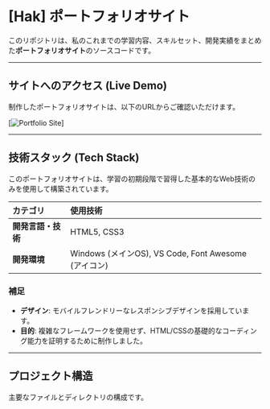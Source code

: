 # [Hak] ポートフォリオサイト

このリポジトリは、私のこれまでの学習内容、スキルセット、開発実績をまとめた**ポートフォリオサイト**のソースコードです。

---

## サイトへのアクセス (Live Demo)

制作したポートフォリオサイトは、以下のURLからご確認いただけます。

[![Portfolio Site](https://aki-oid.github.io/)]

---

## 技術スタック (Tech Stack)

このポートフォリオサイトは、学習の初期段階で習得した基本的なWeb技術のみを使用して構築されています。

| カテゴリ | 使用技術 |
| :--- | :--- |
| **開発言語・技術** | HTML5, CSS3 |
| **開発環境** | Windows (メインOS), VS Code, Font Awesome (アイコン) |

###  補足
* **デザイン**: モバイルフレンドリーなレスポンシブデザインを採用しています。
* **目的**: 複雑なフレームワークを使用せず、HTML/CSSの基礎的なコーディング能力を証明するために制作しました。

---

##  プロジェクト構造

主要なファイルとディレクトリの構成です。
